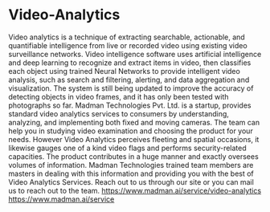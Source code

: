 # Video-Analytics
Video analytics is a technique of extracting searchable, actionable, and quantifiable intelligence from live or recorded video using existing video surveillance networks. Video intelligence software uses artificial intelligence and deep learning to recognize and extract items in video, then classifies each object using trained Neural Networks to provide intelligent video analysis, such as search and filtering, alerting, and data aggregation and visualization. The system is still being updated to improve the accuracy of detecting objects in video frames, and it has only been tested with photographs so far. Madman Technologies Pvt. Ltd. is a startup, provides standard video analytics services to consumers by understanding, analyzing, and implementing both fixed and moving cameras. The team can help you in studying video examination and choosing the product for your needs. However Video Analytics perceives fleeting and spatial occasions, it likewise gauges one of a kind video flags and performs security-related capacities. The product contributes in a huge manner and exactly oversees volumes of information. Madman Technologies trained team members are masters in dealing with this information and providing you with the best of Video Analytics Services. Reach out to us through our site or you can mail us to reach out to the team.
https://www.madman.ai/service/video-analytics
https://www.madman.ai/service
